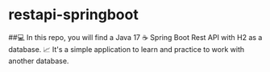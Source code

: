 # restapi-springboot

##💻 In this repo, you will find a Java 17 ☕ Spring Boot Rest API with H2 as a database. 📈
It's a simple application to learn and practice to work with another database.
